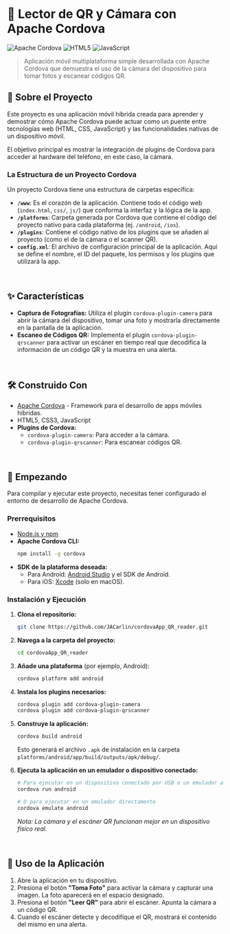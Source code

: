 # 📱 Lector de QR y Cámara con Apache Cordova

![Apache Cordova](https://img.shields.io/badge/Apache-Cordova-E83835?style=for-the-badge&logo=apache&logoColor=white)
![HTML5](https://img.shields.io/badge/HTML5-E34F26?style=for-the-badge&logo=html5&logoColor=white)
![JavaScript](https://img.shields.io/badge/JavaScript-F7DF1E?style=for-the-badge&logo=javascript&logoColor=black)

> Aplicación móvil multiplataforma simple desarrollada con Apache Cordova que demuestra el uso de la cámara del dispositivo para tomar fotos y escanear códigos QR.

## 📜 Sobre el Proyecto

Este proyecto es una aplicación móvil híbrida creada para aprender y demostrar cómo Apache Cordova puede actuar como un puente entre tecnologías web (HTML, CSS, JavaScript) y las funcionalidades nativas de un dispositivo móvil.

El objetivo principal es mostrar la integración de plugins de Cordova para acceder al hardware del teléfono, en este caso, la cámara.

### La Estructura de un Proyecto Cordova

Un proyecto Cordova tiene una estructura de carpetas específica:
* **`/www`**: Es el corazón de la aplicación. Contiene todo el código web (`index.html`, `css/`, `js/`) que conforma la interfaz y la lógica de la app.
* **`/platforms`**: Carpeta generada por Cordova que contiene el código del proyecto nativo para cada plataforma (ej. `/android`, `/ios`).
* **`/plugins`**: Contiene el código nativo de los plugins que se añaden al proyecto (como el de la cámara o el scanner QR).
* **`config.xml`**: El archivo de configuración principal de la aplicación. Aquí se define el nombre, el ID del paquete, los permisos y los plugins que utilizará la app.

<br>

## ✨ Características

* **Captura de Fotografías:** Utiliza el plugin `cordova-plugin-camera` para abrir la cámara del dispositivo, tomar una foto y mostrarla directamente en la pantalla de la aplicación.
* **Escaneo de Códigos QR:** Implementa el plugin `cordova-plugin-qrscanner` para activar un escáner en tiempo real que decodifica la información de un código QR y la muestra en una alerta.

<br>

## 🛠️ Construido Con

* [Apache Cordova](https://cordova.apache.org/) - Framework para el desarrollo de apps móviles híbridas.
* HTML5, CSS3, JavaScript
* **Plugins de Cordova:**
    * `cordova-plugin-camera`: Para acceder a la cámara.
    * `cordova-plugin-qrscanner`: Para escanear códigos QR.

<br>

## 🚀 Empezando

Para compilar y ejecutar este proyecto, necesitas tener configurado el entorno de desarrollo de Apache Cordova.

### Prerrequisitos

* [Node.js y npm](https://nodejs.org/en/)
* **Apache Cordova CLI:**
    ```bash
    npm install -g cordova
    ```
* **SDK de la plataforma deseada:**
    * Para Android: [Android Studio](https://developer.android.com/studio) y el SDK de Android.
    * Para iOS: [Xcode](https://developer.apple.com/xcode/) (solo en macOS).

### Instalación y Ejecución

1.  **Clona el repositorio:**
    ```bash
    git clone https://github.com/JACarlin/cordovaApp_QR_reader.git
    ```
2.  **Navega a la carpeta del proyecto:**
    ```bash
    cd cordovaApp_QR_reader
    ```
3.  **Añade una plataforma** (por ejemplo, Android):
    ```bash
    cordova platform add android
    ```
4.  **Instala los plugins necesarios:**
    ```bash
    cordova plugin add cordova-plugin-camera
    cordova plugin add cordova-plugin-qrscanner
    ```
5.  **Construye la aplicación:**
    ```bash
    cordova build android
    ```
    Esto generará el archivo `.apk` de instalación en la carpeta `platforms/android/app/build/outputs/apk/debug/`.

6.  **Ejecuta la aplicación en un emulador o dispositivo conectado:**
    ```bash
    # Para ejecutar en un dispositivo conectado por USB o un emulador abierto
    cordova run android
    
    # O para ejecutar en un emulador directamente
    cordova emulate android
    ```
    *Nota: La cámara y el escáner QR funcionan mejor en un dispositivo físico real.*

<br>

## 📖 Uso de la Aplicación

1.  Abre la aplicación en tu dispositivo.
2.  Presiona el botón **"Toma Foto"** para activar la cámara y capturar una imagen. La foto aparecerá en el espacio designado.
3.  Presiona el botón **"Leer QR"** para abrir el escáner. Apunta la cámara a un código QR.
4.  Cuando el escáner detecte y decodifique el QR, mostrará el contenido del mismo en una alerta.

<br>
